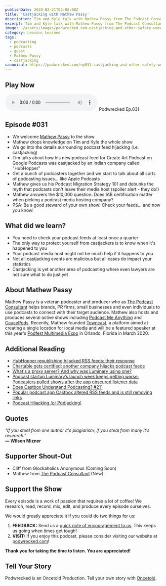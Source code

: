 ```yaml
---
publishDate: 2020-02-21T02:08:00Z
title: 'Castjacking with Mathew Passy'
description: Tim and Kyle talk with Mathew Passy from The Podcast Consultant about castjacking and how you can protect your show from RSS feed pirates.
excerpt: Tim and Kyle talk with Mathew Passy from The Podcast Consultant about castjacking and how you can protect your show from RSS feed pirates.
image: ~/assets/images/podwrecked.com-castjacking-and-other-safety-words-960x400.jpg
category: Lessons Learned
tags:
  - podcasting
  - podcasts
  - guest
  - Mathew Passy
  - castjacking
canonical: https://podwrecked.com/ep031-castjacking-and-other-safety-words
---
```


## Play Now

<audio id="player" controls type="audio/mpeg" src="https://storage.googleapis.com/storage.oncetold.net/80000029/20800085/pw031-castjacking-with-mathew-passy.mp3">Your browser does not support the audio element.</audio>
Podwrecked Ep.031

## Episode #031

- We welcome <a href="https://www.thepodcastconsultant.com/about-me" target="_blank">Mathew Passy</a> to the show
- Mathew drops knowledge on Tim and Kyle the whole show
- We go into the details surrounding podcast feed hijacking (i.e. castjacking)
- Tim talks about how his new podcast feed for Create Art Podcast on Google Podcasts was castjacked by an Indian company called "HubHopper"
- Get a bunch of podcasters together and we start to talk about all sorts of podcasting issues... like Apple Podcasts
- Mathew gives us his Podcast Migration Strategy 101 and debunks the myth that podcasts don't leave their media host (spoiler alert - they do!)
- Mathew answers the $10,000 question: Does IAB certification matter when picking a podcast media hosting company?
- PSA: Be a good steward of your own show! Check your feeds... and now you know!

## What did we learn?

- You need to check your podcast feeds at least once a quarter
- The only way to protect yourself from castjackers is to know when it's happened to you
- Your podcast media host might not be much help if it happens to you
- Not all castjacking events are malicious but all cases do impact your statistics
- Castjacking is yet another area of podcasting where even lawyers are not sure what to do just yet

## About Mathew Passy

Mathew Passy is a veteran podcaster and producer who as <a href="https://www.thepodcastconsultant.com/" target="_blank">The Podcast Consultant</a> helps brands, PR firms, small businesses and even individuals to use podcasts to connect with their target audience. Mathew also hosts and produces several active shows including <a href="https://podcastmeanything.com/" target="_blank">Podcast Me Anything</a> and <a href="https://www.causepods.org/" target="_blank">CausePods</a>. Recently, Mathew founded <a href="https://towncast.co/" target="_blank">Towncast</a>, a platform aimed at creating a single location for local media and will be a featured speaker at this year's <a href="https://podfestexpo.com/speakers/" target="_blank">Podfest Multimedia Expo</a> in Orlando, Florida in March 2020.

## Additional Reading

- <a href="https://podnews.net/article/hubhopper-republishing-rss-feeds" target="_blank">HubHopper republishing hijacked RSS feeds: their response</a>
- <a href="https://podnews.net/update/chartable-certified" target="_blank">Chartable gets certified; another company hijacks podcast feeds</a>
- <a href="https://podnews.net/article/proxy-server-luminary" target="_blank">What's a proxy server? And why was Luminary using one?</a>
- <a href="https://www.theverge.com/2019/4/25/18515840/luminary-podcast-startup-proxy-server-show-takedown" target="_blank">Podcast startup Luminary’s launch week keeps getting worse: Podcasters pulled shows after the app obscured listener data</a>
- <a href="https://newmediashow.com/2018/06/30/does-castbox-understand-podcasting-211/" target="_blank">Does Castbox Understand Podcasting? #211</a>
- <a href="https://podnews.net/article/hubhopper-republishing-rss-feeds" target="_blank">Popular podcast app Castbox altered RSS feeds and is still removing links</a>
- <a href="https://andersbrownworth.com/cms/135/Podcast.Hijacking/Podjacking/RSS" target="_blank">Podcast Hijacking (or Podjacking)</a>

## Quotes

_"If you steal from one author it's plagiarism; if you steal from many it's research."_<br />
**― Wilson Mizner**

## Supporter Shout-Out

- Cliff from Glockaholics Anonymous (Coming Soon)
- Mathew from <a href="https://thepodcastconsultant.com/" target="_blank">The Podcast Consultant</a> (New)

## Support the Show

Every episode is a work of passion that requires a lot of coffee! We research, read, record, mix, edit, and produce every episode ourselves.

We would greatly appreciate it if you could do two things for us:

1. **FEEDBACK:** Send us a <a href="mailto:podwrecked@gmail.com" target="_blank">quick note of encouragement to us</a>. This keeps us going when times get tough!
1. **VISIT:** If you enjoy this podcast, please consider visiting our website at <a href="https://podwrecked.com" target="_blank">podwrecked.com</a>!

**Thank you for taking the time to listen. You are appreciated!**

## Tell Your Story

Podwrecked is an Oncetold Production. Tell your own story with <a href="https://oncetold.us" target="_blank">Oncetold</a>.
